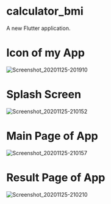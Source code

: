 # calculator_bmi

A new Flutter application.

# Icon of my App

![Screenshot_20201125-201910](https://user-images.githubusercontent.com/74812642/100252376-9d296100-2f61-11eb-89e8-f784b5e10f9e.png)


# Splash Screen

![Screenshot_20201125-210152](https://user-images.githubusercontent.com/74812642/100252402-a3b7d880-2f61-11eb-8ba8-bfcb090facc9.png)


# Main Page of App

![Screenshot_20201125-210157](https://user-images.githubusercontent.com/74812642/100252413-a7e3f600-2f61-11eb-891d-6c3ffdbf95c4.png)


# Result Page of App

![Screenshot_20201125-210210](https://user-images.githubusercontent.com/74812642/100252427-aa465000-2f61-11eb-99b4-9910e90e4d32.png)
